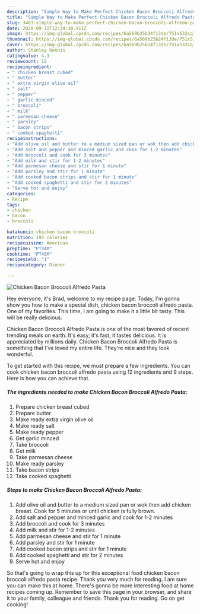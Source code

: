 ```yaml
---
description: "Simple Way to Make Perfect Chicken Bacon Broccoli Alfredo Pasta"
title: "Simple Way to Make Perfect Chicken Bacon Broccoli Alfredo Pasta"
slug: 3463-simple-way-to-make-perfect-chicken-bacon-broccoli-alfredo-pasta
date: 2020-09-12T12:34:38.911Z
image: https://img-global.cpcdn.com/recipes/6a569b25b24f13de/751x532cq70/chicken-bacon-broccoli-alfredo-pasta-recipe-main-photo.jpg
thumbnail: https://img-global.cpcdn.com/recipes/6a569b25b24f13de/751x532cq70/chicken-bacon-broccoli-alfredo-pasta-recipe-main-photo.jpg
cover: https://img-global.cpcdn.com/recipes/6a569b25b24f13de/751x532cq70/chicken-bacon-broccoli-alfredo-pasta-recipe-main-photo.jpg
author: Stanley Dennis
ratingvalue: 4.3
reviewcount: 12
recipeingredient:
- " chicken breast cubed"
- " butter"
- " extra virgin olive oil"
- " salt"
- " pepper"
- " garlic minced"
- " broccoli"
- " milk"
- " parmesan cheese"
- " parsley"
- " bacon strips"
- " cooked spaghetti"
recipeinstructions:
- "Add olive oil and butter to a medium sized pan or wok then add chicken breast. Cook for 5 minutes or until chicken is fully brown."
- "Add salt and pepper and minced garlic and cook for 1-2 minutes"
- "Add broccoli and cook for 3 minutes"
- "Add milk and stir for 1-2 minutes"
- "Add parmesan cheese and stir for 1 minute"
- "Add parsley and stir for 1 minute"
- "Add cooked bacon strips and stir for 1 minute"
- "Add cooked spaghetti and stir for 2 minutes"
- "Serve hot and enjoy"
categories:
- Recipe
tags:
- chicken
- bacon
- broccoli

katakunci: chicken bacon broccoli 
nutrition: 193 calories
recipecuisine: American
preptime: "PT34M"
cooktime: "PT45M"
recipeyield: "1"
recipecategory: Dinner

---
```



![Chicken Bacon Broccoli Alfredo Pasta](https://img-global.cpcdn.com/recipes/6a569b25b24f13de/751x532cq70/chicken-bacon-broccoli-alfredo-pasta-recipe-main-photo.jpg)

Hey everyone, it's Brad, welcome to my recipe page. Today, I'm gonna show you how to make a special dish, chicken bacon broccoli alfredo pasta. One of my favorites. This time, I am going to make it a little bit tasty. This will be really delicious.

Chicken Bacon Broccoli Alfredo Pasta is one of the most favored of recent trending meals on earth. It's easy, it's fast, it tastes delicious. It is appreciated by millions daily. Chicken Bacon Broccoli Alfredo Pasta is something that I've loved my entire life. They're nice and they look wonderful.




To get started with this recipe, we must prepare a few ingredients. You can cook chicken bacon broccoli alfredo pasta using 12 ingredients and 9 steps. Here is how you can achieve that.

<!--inarticleads1-->

##### The ingredients needed to make Chicken Bacon Broccoli Alfredo Pasta:

1. Prepare  chicken breast cubed
1. Prepare  butter
1. Make ready  extra virgin olive oil
1. Make ready  salt
1. Make ready  pepper
1. Get  garlic minced
1. Take  broccoli
1. Get  milk
1. Take  parmesan cheese
1. Make ready  parsley
1. Take  bacon strips
1. Take  cooked spaghetti




<!--inarticleads2-->

##### Steps to make Chicken Bacon Broccoli Alfredo Pasta:

1. Add olive oil and butter to a medium sized pan or wok then add chicken breast. Cook for 5 minutes or until chicken is fully brown.
1. Add salt and pepper and minced garlic and cook for 1-2 minutes
1. Add broccoli and cook for 3 minutes
1. Add milk and stir for 1-2 minutes
1. Add parmesan cheese and stir for 1 minute
1. Add parsley and stir for 1 minute
1. Add cooked bacon strips and stir for 1 minute
1. Add cooked spaghetti and stir for 2 minutes
1. Serve hot and enjoy




So that's going to wrap this up for this exceptional food chicken bacon broccoli alfredo pasta recipe. Thank you very much for reading. I am sure you can make this at home. There's gonna be more interesting food at home recipes coming up. Remember to save this page in your browser, and share it to your family, colleague and friends. Thank you for reading. Go on get cooking!
